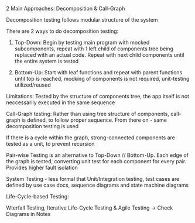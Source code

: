 2 Main Approaches: Decomposition & Call-Graph

Decomposition testing follows modular structure of the system

There are 2 ways to do decomposition testing:

  1) Top-Down:
    Begin by testing main program with mocked subcomponents, repeat with 1 left child of components tree being replaced with an actual code.
    Repeat with next child components until the entire system is tested
  
  2) Bottom-Up:
    Start with leaf functions and repeat with parent functions until top is reached, mocking of components is not required, unit-testing utilized/reused

  Limitations:
    Tested by the structure of components tree, the app itself is not neccessarily executed in the same sequence

Call-Graph testing: Rather than using tree structure of components, call-graph is defined, to follow proper sequence. From there on - same decomposition testing is used

If there is a cycle within the graph, strong-connected components are tested as a unit, to prevent recursion

Pair-wise Testing is an alternative to Top-Down // Bottom-Up. Each edge of the graph is tested, converting unit test for each component for every pair. Provides higher fault isolation

System Testing - less formal that Unit/Integration testing, test cases are defined by use case docs, sequence diagrams and state machine diagrams

Life-Cycle-based Testing:

  Wterfall Testing, Iterative Life-Cycle Testing & Agile Testing -> Check Diagrams in Notes
